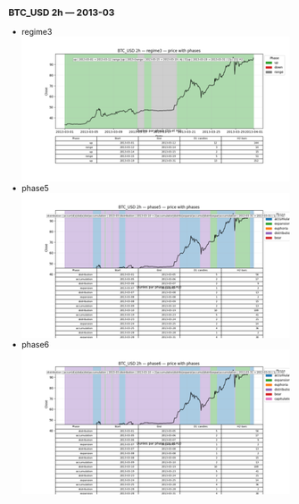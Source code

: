 ### BTC_USD 2h — 2013-03

- regime3
![BTC_USD_2h_regime3_2013-03_phase_price.png](outputs/fourier/phase_monthly/BTC_USD/2h/2013/2013-03/BTC_USD_2h_regime3_2013-03_phase_price.png)
- phase5
![BTC_USD_2h_phase5_2013-03_phase_price.png](outputs/fourier/phase_monthly/BTC_USD/2h/2013/2013-03/BTC_USD_2h_phase5_2013-03_phase_price.png)
- phase6
![BTC_USD_2h_phase6_2013-03_phase_price.png](outputs/fourier/phase_monthly/BTC_USD/2h/2013/2013-03/BTC_USD_2h_phase6_2013-03_phase_price.png)